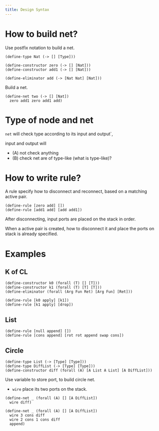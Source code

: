 ```yaml
---
title: Design Syntax
---
```


# How to build net?

Use postfix notation to build a net.

```inet
(define-type Nat (-> [] [Type]))

(define-constructor zero (-> [] [Nat]))
(define-constructor add1 (-> [] [Nat]))

(define-eliminator add (-> [Nat Nat] [Nat]))
```

Build a net.

```inet
(define-net two (-> [] [Nat])
  zero add1 zero add1 add)
```

# Type of node and net

`net` will check type according to its input and output`,

input and output will

- (A) not check anything
- (B) check net are of type-like (what is type-like)?

# How to write rule?

A rule specify how to disconnect and reconnect,
based on a matching active pair.

```inet
(define-rule [zero add] [])
(define-rule [add1 add] [add add1])
```

After disconnecting, input ports are placed on the stack in order.

When a active pair is created,
how to disconnect it and place the
ports on stack is already specified.

# Examples

## K of CL

```inet
(define-constructor k0 (forall (T) [] [T]))
(define-constructor k1 (forall (T) [T] [T]))
(define-eliminator (forall (Arg Fun Ret) [Arg Fun] [Ret]))
```

```inet
(define-rule [k0 apply] [k1])
(define-rule [k1 apply] [drop])
```

## List

```inet
(define-rule [null append] [])
(define-rule [cons append] [rot rot append swap cons])
```

## Circle

```inet
(define-type List (-> [Type] [Type]))
(define-type DiffList (-> [Type] [Type]))
(define-constructor diff (forall (A) [A List A List] [A DiffList]))
```

Use variable to store port, to build circle net.

- `wire` place its two ports on the stack.

```inet
(define-net _ (forall (A) [] [A DiffList])
  wire diff)

(define-net _ (forall (A) [] [A DiffList])
  wire 3 cons diff
  wire 2 cons 1 cons diff
  append)
```
